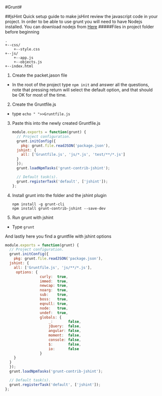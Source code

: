 #Grunt#

##jsHint
Quick setup guide to make jsHint review the javascript code in your project.  In order to be able to use grunt you will need to have Nodejs installed.  You can download nodejs from [Here](https://nodejs.org/en/download/)
#####Files in project folder before beginning
```
.
+--css/
    +--style.css
+--js/
    +--app.js
    +--objects.js
+--index.html
```

1. Create the packet.jason file
  * In the root of the project type `npm init` and answer all the questions, note that pressing return will select the default option, and that should be OK for most of the time.
2. Create the Gruntfile.js
  * type `echo " ">>Gruntfile.js`
3. Paste this into the newly created Gruntfile.js
    ```js
    module.exports = function(grunt) {
      // Project configuration.
      grunt.initConfig({
        pkg: grunt.file.readJSON('package.json'),
      jshint: {
        all: ['Gruntfile.js', 'js/*.js', 'test/**/*.js']
      }
      });
      grunt.loadNpmTasks('grunt-contrib-jshint');
    
      // Default task(s).
      grunt.registerTask('default', ['jshint']);
    };
    ```
4. Install grunt into the folder and the jshint plugin
    ```shell
    npm install -g grunt-cli
    npm install grunt-contrib-jshint --save-dev
    ```    
   
   
    
5. Run grunt with jshint
  * Type `grunt`
  
And lastly here you find a gruntfile with jshint options
```js
module.exports = function(grunt) {
  // Project configuration.
  grunt.initConfig({
    pkg: grunt.file.readJSON('package.json'),
  jshint: {
    all: ['Gruntfile.js', 'js/**/*.js'],
	 options: {
				curly:  true,
				immed:  true,
				newcap: true,
				noarg:  true,
				sub:    true,
				boss:   true,
				eqnull: true,
				node:   true,
				undef:  true,
				globals: {
					_:       false,
					jQuery:  false,
					angular: false,
					moment:  false,
					console: false,
					$:       false,
					io:      false
				}
    }
  }
  });
  grunt.loadNpmTasks('grunt-contrib-jshint');

  // Default task(s).
  grunt.registerTask('default', ['jshint']);
};
```
